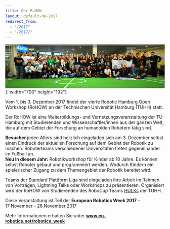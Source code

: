 ```yaml
---
title: Der RoHOW
layout: default-de-2017
redirect_from:
  - "/2017"
  - "/2017/"
---
```


![Gruppenfoto](/assets/img/teams2016.jpg){: width="700" height="192"}

Vom 1. bis 3. Dezember 2017 findet der vierte Robotic Hamburg Open Workshop
(RoHOW) an der Technischen Universität Hamburg (TUHH) statt.

Der RoHOW ist eine Weiterbildungs- und Vernetzungsveranstaltung der TU-Hamburg
mit Studierenden und Wissenschaftler/innen aus der ganzen Welt, die auf dem
Gebiet der Forschung an humanoiden Robotern tätig sind.

**Besucher** jeden Alters sind herzlich eingeladen sich am 3. Dezember selbst einen
Eindruck der aktuellen Forschung auf dem Gebiet der Robotik zu machen.
Roboterteams verschiedener Universitäten treten gegeneinander im Fußball an.  
**Neu in diesem Jahr:** Robotikworkshop für Kinder ab 10 Jahre. Es können
selbst Roboter gebaut und programmiert werden. Wodurch Kindern ein spielerischer
Zugang zu dem Themengebiet der Robotik bereitet wird.

Teams der Standard Plattform Liga sind eingeladen ihre Arbeit im Rahmen von
Vorträgen, Lightning Talks oder Workshops zu präsentieren. Organisiert wird der
RoHOW von Studierenden des RoboCup Teams <a
href="https://www.hulks.de/">HULKs</a> der TUHH.


<div id="eurobotic_week">
    <p>Diese Veranstaltung ist Teil der <strong>European&nbsp;Robotics&nbsp;Week&nbsp;2017</strong> &ndash; 17&nbsp;November - 26&nbsp;November&nbsp;2017</p>
    <p>Mehr Informationen erhalten Sie unter <a href="https://www.eu-robotics.net/robotics_week"><strong>www.eu-robotics.net/robotics_week</strong></a></p>
</div>
